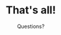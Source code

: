 <!-- .slide: class="section" -->
 
<header>
    <h1>That's all!</h1>
    <p>Questions?</p>
</header>
